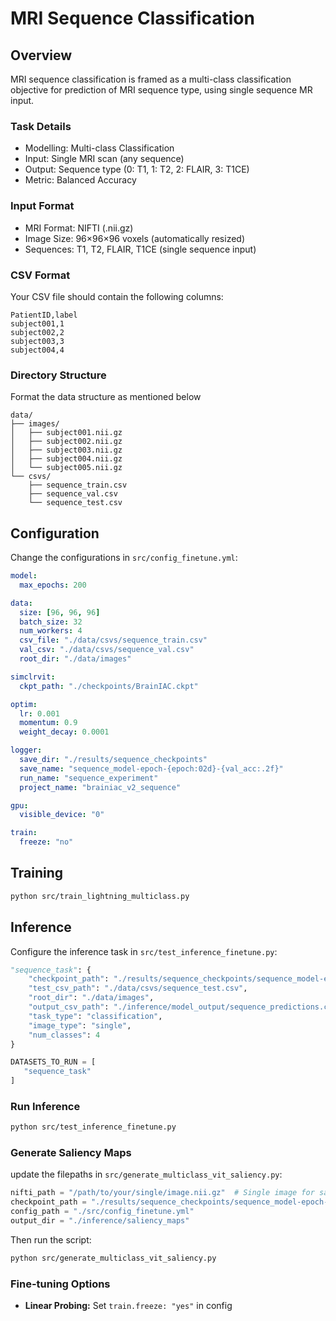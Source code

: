 # MRI Sequence Classification

## Overview

MRI sequence classification is framed as a multi-class classification objective for prediction of MRI sequence type, using single sequence MR input.

### Task Details

- Modelling: Multi-class Classification
- Input: Single MRI scan (any sequence)
- Output: Sequence type (0: T1, 1: T2, 2: FLAIR, 3: T1CE)
- Metric: Balanced Accuracy

### Input Format
- MRI Format: NIFTI (.nii.gz)
- Image Size: 96×96×96 voxels (automatically resized)
- Sequences: T1, T2, FLAIR, T1CE (single sequence input)

### CSV Format

Your CSV file should contain the following columns:

```csv
PatientID,label
subject001,1
subject002,2
subject003,3
subject004,4
```


### Directory Structure
Format the data structure as mentioned below
```
data/
├── images/
│   ├── subject001.nii.gz
│   ├── subject002.nii.gz
│   ├── subject003.nii.gz
│   ├── subject004.nii.gz
│   └── subject005.nii.gz
└── csvs/
    ├── sequence_train.csv
    ├── sequence_val.csv
    └── sequence_test.csv
```

## Configuration

Change the configurations in `src/config_finetune.yml`:

```yaml
model:
  max_epochs: 200

data:
  size: [96, 96, 96]
  batch_size: 32
  num_workers: 4
  csv_file: "./data/csvs/sequence_train.csv"
  val_csv: "./data/csvs/sequence_val.csv"
  root_dir: "./data/images"

simclrvit:
  ckpt_path: "./checkpoints/BrainIAC.ckpt"

optim:
  lr: 0.001
  momentum: 0.9
  weight_decay: 0.0001

logger:
  save_dir: "./results/sequence_checkpoints"
  save_name: "sequence_model-epoch-{epoch:02d}-{val_acc:.2f}"
  run_name: "sequence_experiment"
  project_name: "brainiac_v2_sequence"

gpu:
  visible_device: "0"

train:
  freeze: "no"
```

## Training

```bash
python src/train_lightning_multiclass.py 
```

## Inference

Configure the inference task in `src/test_inference_finetune.py`:

```python
"sequence_task": {
    "checkpoint_path": "./results/sequence_checkpoints/sequence_model-epoch-XX-val_acc-X.XX.ckpt",
    "test_csv_path": "./data/csvs/sequence_test.csv",
    "root_dir": "./data/images",
    "output_csv_path": "./inference/model_output/sequence_predictions.csv",
    "task_type": "classification",
    "image_type": "single",
    "num_classes": 4
}

DATASETS_TO_RUN = [
   "sequence_task"
]
```

### Run Inference
```bash
python src/test_inference_finetune.py
```

### Generate Saliency Maps

update the filepaths in `src/generate_multiclass_vit_saliency.py`:

```python
nifti_path = "/path/to/your/single/image.nii.gz"  # Single image for saliency generation
checkpoint_path = "./results/sequence_checkpoints/sequence_model-epoch-XX-val_acc-X.XX.ckpt"
config_path = "./src/config_finetune.yml"
output_dir = "./inference/saliency_maps"
```

Then run the script:
```bash
python src/generate_multiclass_vit_saliency.py
```

### Fine-tuning Options
- **Linear Probing:** Set `train.freeze: "yes"` in config 